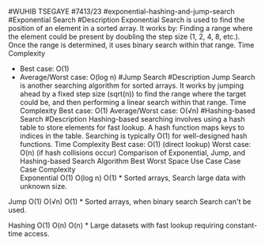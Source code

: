 #WUHIB TSEGAYE
#7413/23
#exponential-hashing-and-jump-search
#Exponential Search
#Description
Exponential Search is used to find the position of an element in a sorted array. It works by:
Finding a range where the element could be present by doubling the step size (1, 2, 4, 8, etc.).
Once the range is determined, it uses binary search within that range.
Time Complexity
* Best case: O(1)
* Average/Worst case: O(log n)
#Jump Search
#Description
Jump Search is another searching algorithm for sorted arrays. It works by jumping ahead by a fixed step size (sqrt(n)) to find the range where the target could be, and then performing a linear search within that range.
Time Complexity
Best case: O(1)
Average/Worst case: O(√n)
#Hashing-based Search
#Description
Hashing-based searching involves using a hash table to store elements for fast lookup. A hash function maps keys to indices in the table. Searching is typically O(1) for well-designed hash functions.
Time Complexity
Best case: O(1) (direct lookup)
Worst case: O(n) (if hash collisions occur)
Comparison of Exponential, Jump, and Hashing-based Search
Algorithm Best Worst Space Use Case
              Case 	    Case	    Complexity	
Exponential O(1) O(log n) O(1) * Sorted arrays, Search large data with unknown size.

Jump O(1) O(√n) O(1) * Sorted arrays, when binary search
Search can't be used.

Hashing O(1) O(n) O(n) * Large datasets with fast lookup requiring constant-time access.
